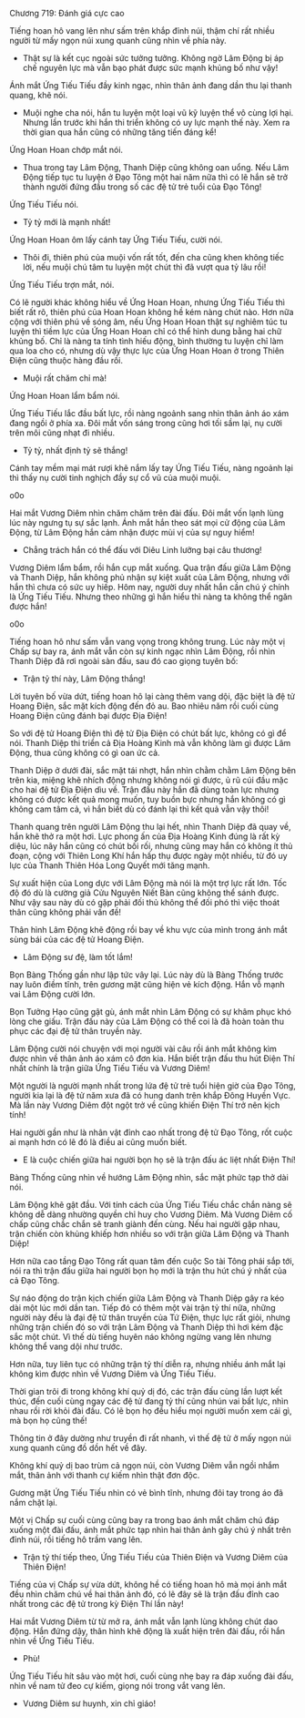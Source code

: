 




Chương 719: Đánh giá cực cao


Tiếng hoan hô vang lên như sấm trên khắp đỉnh núi, thậm chí rất nhiều người từ mấy ngọn núi xung quanh cũng nhìn về phía này.

- Thật sự là kết cục ngoài sức tưởng tưởng. Không ngờ Lâm Động bị áp chế nguyên lực mà vẫn bạo phát được sức mạnh khủng bố như vậy!

Ánh mắt Ứng Tiếu Tiếu đầy kinh ngạc, nhìn thân ảnh đang dần thu lại thanh quang, khẽ nói.

- Muội nghe cha nói, hắn tu luyện một loại vũ kỹ luyện thể vô cùng lợi hại. Nhưng lần trước khi hắn thi triển không có uy lực mạnh thế này. Xem ra thời gian qua hắn cũng có những tăng tiến đáng kể!

Ứng Hoan Hoan chớp mắt nói.

- Thua trong tay Lâm Động, Thanh Diệp cũng không oan uổng. Nếu Lâm Động tiếp tục tu luyện ở Đạo Tông một hai năm nữa thì có lẽ hắn sẽ trở thành người đứng đầu trong số các đệ tử trẻ tuổi của Đạo Tông!

Ứng Tiếu Tiếu nói.

- Tỷ tỷ mới là mạnh nhất!

Ứng Hoan Hoan ôm lấy cánh tay Ứng Tiếu Tiếu, cười nói.

- Thôi đi, thiên phú của muội vốn rất tốt, đến cha cũng khen không tiếc lời, nếu muội chú tâm tu luyện một chút thì đã vượt qua tỷ lâu rồi!

Ứng Tiếu Tiếu trợn mắt, nói.

Có lẽ người khác không hiểu về Ứng Hoan Hoan, nhưng Ứng Tiếu Tiếu thì biết rất rõ, thiên phú của Hoan Hoan không hề kém nàng chút nào. Hơn nữa cộng với thiên phú về sóng âm, nếu Ứng Hoan Hoan thật sự nghiêm túc tu luyện thì tiềm lực của Ứng Hoan Hoan chỉ có thể hình dung bằng hai chữ khủng bố. Chỉ là nàng ta tính tình hiếu động, bình thường tu luyện chỉ làm qua loa cho có, nhưng dù vậy thực lực của Ứng Hoan Hoan ở trong Thiên Điện cũng thuộc hàng đầu rồi.

- Muội rất chăm chỉ mà!

Ứng Hoan Hoan lẩm bẩm nói.

Ứng Tiếu Tiếu lắc đầu bất lực, rồi nàng ngoảnh sang nhìn thân ảnh áo xám đang ngồi ở phía xa. Đôi mắt vốn sáng trong cũng hơi tối sầm lại, nụ cười trên môi cũng nhạt đi nhiều.

- Tỷ tỷ, nhất định tỷ sẽ thắng!

Cánh tay mềm mại mát rượi khẽ nắm lấy tay Ứng Tiếu Tiếu, nàng ngoảnh lại thì thấy nụ cười tinh nghịch đầy sự cổ vũ của muội muội.

o0o

Hai mắt Vương Diêm nhìn chăm chăm trên đài đấu. Đôi mắt vốn lạnh lùng lúc này ngưng tụ sự sắc lạnh. Ánh mắt hắn theo sát mọi cử động của Lâm Động, từ Lâm Động hắn cảm nhận được mùi vị của sự nguy hiểm!

- Chẳng trách hắn có thể đấu với Diêu Linh lưỡng bại câu thương!

Vương Diêm lẩm bẩm, rồi hắn cụp mắt xuống. Qua trận đấu giữa Lâm Động và Thanh Diệp, hắn không phủ nhận sự kiệt xuất của Lâm Động, nhưng với hắn thì chưa có sức uy hiếp. Hôm nay, người duy nhất hắn cần chú ý chính là Ứng Tiếu Tiếu. Nhưng theo những gì hắn hiểu thì nàng ta không thể ngăn được hắn!

o0o

Tiếng hoan hô như sấm vẫn vang vọng trong không trung. Lúc này một vị Chấp sự bay ra, ánh mắt vẫn còn sự kinh ngạc nhìn Lâm Động, rồi nhìn Thanh Diệp đã rơi ngoài sàn đấu, sau đó cao giọng tuyên bố:

- Trận tỷ thí này, Lâm Động thắng!

Lời tuyên bố vừa dứt, tiếng hoan hô lại càng thêm vang dội, đặc biệt là đệ tử Hoang Điện, sắc mặt kích động đến đỏ au. Bao nhiêu năm rồi cuối cùng Hoang Điện cũng đánh bại được Địa Điện!

So với đệ tử Hoang Điện thì đệ tử Địa Điện có chút bất lực, không có gì để nói. Thanh Diệp thi triển cả Địa Hoàng Kinh mà vẫn không làm gì được Lâm Động, thua cũng không có gì oan ức cả.

Thanh Diệp ở dưới đài, sắc mặt tái nhợt, hắn nhìn chằm chằm Lâm Động bên trên kia, miệng khẽ nhích động nhưng không nói gì được, ủ rũ cúi đầu mặc cho hai đệ tử Địa Điện dìu về. Trận đấu này hắn đã dùng toàn lực nhưng không có được kết quả mong muốn, tuy buồn bực nhưng hắn không có gì không cam tâm cả, vì hắn biết dù có đánh lại thì kết quả vẫn vậy thôi!

Thanh quang trên người Lâm Động thu lại hết, nhìn Thanh Diệp đã quay về, hắn khẽ thở ra một hơi. Lực phong ấn của Địa Hoàng Kinh đúng là rất kỳ diệu, lúc nãy hắn cũng có chút bối rối, nhưng cũng may hắn có không ít thủ đoạn, cộng với Thiên Long Khí hắn hấp thụ được ngày một nhiều, từ đó uy lực của Thanh Thiên Hóa Long Quyết mới tăng mạnh.

Sự xuất hiện của Long dực với Lâm Động mà nói là một trợ lực rất lớn. Tốc độ đó dù là cường giả Cửu Nguyên Niết Bàn cũng không thể sánh được. Như vậy sau này dù có gặp phải đối thủ không thể đối phó thì việc thoát thân cũng không phải vấn đề!

Thân hình Lâm Động khẽ động rồi bay về khu vực của mình trong ánh mắt sùng bái của các đệ tử Hoang Điện.

- Lâm Động sư đệ, làm tốt lắm!

Bọn Bàng Thống gần như lập tức vây lại. Lúc này dù là Bàng Thống trước nay luôn điềm tĩnh, trên gương mặt cũng hiện vẻ kích động. Hắn vỗ mạnh vai Lâm Động cười lớn.

Bọn Tưởng Hạo cũng gật gù, ánh mắt nhìn Lâm Động có sự khâm phục khó lòng che giấu. Trận đấu này của Lâm Động có thể coi là đã hoàn toàn thu phục các đại đệ tử thân truyền này.

Lâm Động cười nói chuyện với mọi người vài câu rồi ánh mắt không kìm được nhìn về thân ảnh áo xám cô đơn kia. Hắn biết trận đấu thu hút Điện Thí nhất chính là trận giữa Ứng Tiếu Tiếu và Vương Diêm!

Một người là người mạnh nhất trong lứa đệ tử trẻ tuổi hiện giờ của Đạo Tông, người kia lại là đệ tử năm xưa đã có hung danh trên khắp Đông Huyền Vực. Mà lần này Vương Diêm đột ngột trở về cũng khiến Điện Thí trở nên kịch tính!

Hai người gần như là nhân vật đỉnh cao nhất trong đệ tử Đạo Tông, rốt cuộc ai mạnh hơn có lẽ đó là điều ai cũng muốn biết.

- E là cuộc chiến giữa hai người bọn họ sẽ là trận đấu ác liệt nhất Điện Thí!

Bàng Thống cũng nhìn về hướng Lâm Động nhìn, sắc mặt phức tạp thở dài nói.

Lâm Động khẽ gật đầu. Với tính cách của Ứng Tiếu Tiếu chắc chắn nàng sẽ không dễ dàng nhường quyền chỉ huy cho Vương Diêm. Mà Vương Diêm cố chấp cũng chắc chắn sẽ tranh giành đến cùng. Nếu hai người gặp nhau, trận chiến còn khủng khiếp hơn nhiều so với trận giữa Lâm Động và Thanh Diệp!

Hơn nữa cao tầng Đạo Tông rất quan tâm đến cuộc So tài Tông phái sắp tới, nói ra thì trận đấu giữa hai người bọn họ mới là trận thu hút chú ý nhất của cả Đạo Tông.

Sự náo động do trận kịch chiến giữa Lâm Động và Thanh Diệp gây ra kéo dài một lúc mới dần tan. Tiếp đó có thêm một vài trận tỷ thí nữa, những người này đều là đại đệ tử thân truyền của Tứ Điện, thực lực rất giỏi, nhưng những trận chiến đó so với trận Lâm Động và Thanh Diệp thì hơi kém đặc sắc một chút. Vì thế dù tiếng huyên náo không ngừng vang lên nhưng không thể vang dội như trước.

Hơn nữa, tuy liên tục có những trận tỷ thí diễn ra, nhưng nhiều ánh mắt lại không kìm được nhìn về Vương Diêm và Ứng Tiếu Tiếu.

Thời gian trôi đi trong không khí quỷ dị đó, các trận đấu cùng lần lượt kết thúc, đến cuối cùng ngay các đệ tử đang tỷ thí cũng nhún vai bất lực, nhìn nhau rồi rời khỏi đài đấu. Có lẽ bọn họ đều hiểu mọi người muốn xem cái gì, mà bọn họ cũng thế!

Thông tin ở đây dường như truyền đi rất nhanh, vì thế đệ tử ở mấy ngọn núi xung quanh cũng đồ dồn hết về đây.

Không khí quỷ dị bao trùm cả ngọn núi, còn Vương Diêm vẫn ngồi nhắm mắt, thân ảnh với thanh cự kiếm nhìn thật đơn độc.

Gương mặt Ứng Tiếu Tiếu nhìn có vẻ bình tĩnh, nhưng đôi tay trong áo đã nắm chặt lại.

Một vị Chấp sự cuối cùng cũng bay ra trong bao ánh mắt chăm chú đáp xuống một đài đấu, ánh mắt phức tạp nhìn hai thân ảnh gây chú ý nhất trên đỉnh núi, rồi tiếng hô trầm vang lên.

- Trận tỷ thí tiếp theo, Ứng Tiếu Tiếu của Thiên Điện và Vương Diêm của Thiên Điện!

Tiếng của vị Chấp sự vừa dứt, không hề có tiếng hoan hô mà mọi ánh mắt đều nhìn chăm chú về hai thân ảnh đó, có lẽ đây sẽ là trận đấu đỉnh cao nhất trong các đệ tử trong kỳ Điện Thí lần này!

Hai mắt Vương Diêm từ từ mở ra, ánh mắt vẫn lạnh lùng không chút dao động. Hắn đứng dậy, thân hình khẽ động là xuất hiện trên đài đấu, rồi hắn nhìn về Ứng Tiếu Tiếu.

- Phù!

Ứng Tiếu Tiếu hít sâu vào một hơi, cuối cùng nhẹ bay ra đáp xuống đài đấu, nhìn về nam tử đeo cự kiếm, giọng nói trong vắt vang lên.

- Vương Diêm sư huynh, xin chỉ giáo!




